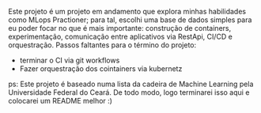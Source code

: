 Este projeto é um projeto em andamento que explora minhas habilidades como MLops Practioner; para tal, escolhi uma base de dados simples para eu poder focar no que é mais importante: construção de containers, experimentação, comunicação entre aplicativos via RestApi, CI/CD e orquestração.
Passos faltantes para o término do projeto:   
  - terminar o CI via git workflows 
  - Fazer orquestração dos cointainers via kubernetz


ps: Este projeto é baseado numa lista da cadeira de Machine Learning pela Universidade Federal do Ceará. De todo modo, logo terminarei isso aqui e colocarei um README melhor :) 
